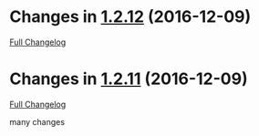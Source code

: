 Changes in [1.2.12](https://github.com/dbkr/test/releases/tag/v1.2.12) (2016-12-09)
===================================================================================
[Full Changelog](https://github.com/dbkr/test/compare/v1.2.11...v1.2.12)


Changes in [1.2.11](https://github.com/dbkr/test/releases/tag/v1.2.11) (2016-12-09)
===================================================================================
[Full Changelog](https://github.com/dbkr/test/compare/v0.0.9...v1.2.11)


many changes
